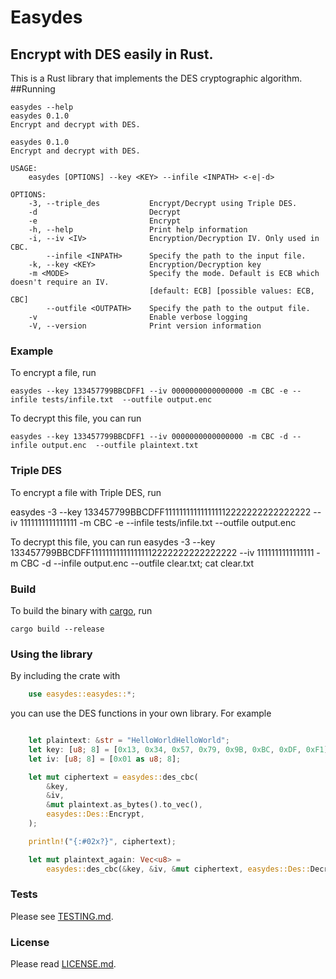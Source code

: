 # Easydes

## Encrypt with DES easily in Rust.

This is a Rust library that implements the DES cryptographic algorithm. 
##Running 

    easydes --help
    easydes 0.1.0
    Encrypt and decrypt with DES.

    easydes 0.1.0
    Encrypt and decrypt with DES.
    
    USAGE:
        easydes [OPTIONS] --key <KEY> --infile <INPATH> <-e|-d>
    
    OPTIONS:
        -3, --triple_des           Encrypt/Decrypt using Triple DES.
        -d                         Decrypt
        -e                         Encrypt
        -h, --help                 Print help information
        -i, --iv <IV>              Encryption/Decryption IV. Only used in CBC.
            --infile <INPATH>      Specify the path to the input file.
        -k, --key <KEY>            Encryption/Decryption key
        -m <MODE>                  Specify the mode. Default is ECB which doesn't require an IV.
                                   [default: ECB] [possible values: ECB, CBC]
            --outfile <OUTPATH>    Specify the path to the output file.
        -v                         Enable verbose logging
        -V, --version              Print version information


### Example
To encrypt a file, run

    easydes --key 133457799BBCDFF1 --iv 0000000000000000 -m CBC -e --infile tests/infile.txt  --outfile output.enc

To decrypt this file, you can run

    easydes --key 133457799BBCDFF1 --iv 0000000000000000 -m CBC -d --infile output.enc  --outfile plaintext.txt

### Triple DES

To encrypt a file with Triple DES, run

   easydes -3 --key 133457799BBCDFF111111111111111112222222222222222 --iv 1111111111111111 -m CBC -e --infile tests/infile.txt  --outfile output.enc

To decrypt this file, you can run
    easydes -3 --key 133457799BBCDFF111111111111111112222222222222222 --iv 1111111111111111 -m CBC -d --infile output.enc --outfile clear.txt; cat clear.txt


### Build

To build the binary with [cargo](https://doc.rust-lang.org/cargo/), run

    cargo build --release

### Using the library

By including the crate with 
```rust
    use easydes::easydes::*;
```
you can use the DES functions in your own library. For example 
```rust

    let plaintext: &str = "HelloWorldHelloWorld";
    let key: [u8; 8] = [0x13, 0x34, 0x57, 0x79, 0x9B, 0xBC, 0xDF, 0xF1];
    let iv: [u8; 8] = [0x01 as u8; 8];

    let mut ciphertext = easydes::des_cbc(
        &key,
        &iv,
        &mut plaintext.as_bytes().to_vec(),
        easydes::Des::Encrypt,
    );

    println!("{:#02x?}", ciphertext);

    let mut plaintext_again: Vec<u8> =
        easydes::des_cbc(&key, &iv, &mut ciphertext, easydes::Des::Decrypt);
```
### Tests
Please see [TESTING.md](TESTING.md).

### License 
Please read [LICENSE.md](LICENSE.md).